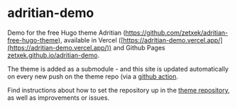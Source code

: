 # adritian-demo

Demo for the free Hugo theme Adritian (https://github.com/zetxek/adritian-free-hugo-theme), available in Vercel ([https://adritian-demo.vercel.app/](https://adritian-demo.vercel.app/)) and Github Pages [zetxek.github.io/adritian-demo](https://zetxek.github.io/adritian-demo/).

The theme is added as a submodule - and this site is updated automatically on every new push on the theme repo (via a [github action](https://github.com/zetxek/adritian-free-hugo-theme/actions/workflows/update-demo.yml).

Find instructions about how to set the repository up in the [theme repository](https://github.com/zetxek/adritian-free-hugo-theme), as well as improvements or issues.
